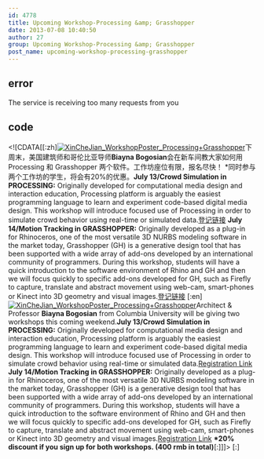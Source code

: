 ```yaml
---
id: 4778
title: Upcoming Workshop-Processing &amp; Grasshopper
date: 2013-07-08 10:40:50
author: 27
group: Upcoming Workshop-Processing &amp; Grasshopper
post_name: upcoming-workshop-processing-grasshopper
---
```


## error
The service is receiving too many requests from you

## code
 <!\[CDATA\[\[:zh\][![XinCheJian_WorkshopPoster_Processing+Grasshopper](http://xinchejian.com/wp-content/uploads/2013/07/XinCheJian_WorkshopPoster_Processing+Grasshopper1-300x272.jpg)](http://139.162.84.35/wp-content/uploads/2013/07/XinCheJian%5FWorkshopPoster%5FProcessingGrasshopper1.jpg)下周末，美国建筑师和哥伦比亚导师**Biayna Bogosian**会在新车间教大家如何用Processing 和 Grasshopper 两个软件。工作坊座位有限，报名尽快！ \*同时参与两个工作坊的学生，将会有20%的优惠。**July 13/Crowd Simulation in PROCESSING:** Originally developed for computational media design and interaction education, Processing platform is arguably the easiest programming language to learn and experiment code-based digital media design. This workshop will introduce focused use of Processing in order to simulate crowd behavior using real-time or simulated data.[登记链接](http://xinchejian.com/event2/?lang=zh&ee=189) **July 14/Motion Tracking in GRASSHOPPER:** Originally developed as a plug-in for Rhinoceros, one of the most versatile 3D NURBS modeling software in the market today, Grasshopper (GH) is a generative design tool that has been supported with a wide array of add-ons developed by an international community of programmers. During this workshop, students will have a quick introduction to the software environment of Rhino and GH and then we will focus quickly to specific add-ons developed for GH, such as Firefly to capture, translate and abstract movement using web-cam, smart-phones or Kinect into 3D geometry and visual images.[登记链接](http://xinchejian.com/event2/?lang=zh&ee=190) \[:en\][![XinCheJian_WorkshopPoster_Processing+Grasshopper](http://xinchejian.com/wp-content/uploads/2013/07/XinCheJian_WorkshopPoster_Processing+Grasshopper-300x272.jpg)](http://139.162.84.35/wp-content/uploads/2013/07/XinCheJian%5FWorkshopPoster%5FProcessingGrasshopper.jpg)Architect & Professor **Biayna Bogosian** from Columbia University will be giving two workshops this coming weekend.**July 13/Crowd Simulation in PROCESSING:** Originally developed for computational media design and interaction education, Processing platform is arguably the easiest programming language to learn and experiment code-based digital media design. This workshop will introduce focused use of Processing in order to simulate crowd behavior using real-time or simulated data.[Registration Link](http://xinchejian.com/event2/?lang=zh&ee=189) **July 14/Motion Tracking in GRASSHOPPER:** Originally developed as a plug-in for Rhinoceros, one of the most versatile 3D NURBS modeling software in the market today, Grasshopper (GH) is a generative design tool that has been supported with a wide array of add-ons developed by an international community of programmers. During this workshop, students will have a quick introduction to the software environment of Rhino and GH and then we will focus quickly to specific add-ons developed for GH, such as Firefly to capture, translate and abstract movement using web-cam, smart-phones or Kinect into 3D geometry and visual images.[Registration Link](http://xinchejian.com/event2/?lang=zh&ee=190) **\*20% discount if you sign up for both workshops. (400 rmb in total)**\[:\]\]\]> \[:\]
